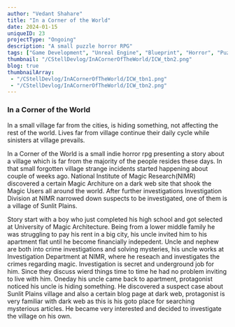 ```yaml
---
author: "Vedant Shahare"
title: "In a Corner of the World"
date: 2024-01-15
uniqueID: 23
projectType: "Ongoing"
description: "A small puzzle horror RPG"
tags: ["Game Development", "Unreal Engine", "Blueprint", "Horror", "Puzzle", "Story", "RPG", "Game", "Pixel Art", "3D"]
thumbnail: "/CStellDevlog/InACornerOfTheWorld/ICW_tbn2.png"
blog: true
thumbnailArray:
 - "/CStellDevlog/InACornerOfTheWorld/ICW_tbn1.png"
 - "/CStellDevlog/InACornerOfTheWorld/ICW_tbn2.png"
---
```


### In a Corner of the World

In a small village far from the cities, is hiding something, not affecting the rest of the world. Lives far from village continue their daily cycle while sinisters at village prevails.

In a Corner of the World is a small indie horror rpg presenting a story about a village which is far from the majority of the people resides these days. In that small forgotten village strange incidents started happening about couple of weeks ago. National Institute of Magic Research(NIMR) discovered a certain Magic Architure on a dark web site that shook the Magic Users all around the world. After further investigations Investigation Division at NIMR narrowed down suspects to be investigated, one of them is a village of Sunlit Plains.

Story start with a boy who just completed his high school and got selected at University of Magic Architecture. Being from a lower middle family he was struggling to pay his rent in a big city, his uncle invited him to his apartment flat until he become financially indepedent. Uncle and nephew are both into crime investigations and solving mysteries, his uncle works at Investigation Department at NIMR, where he reseach and investigates the crimes regarding magic. Investigation is secret and underground job for him. Since they discuss wierd things time to time he had no problem inviting to live with him.
Oneday his uncle came back to apartment, protagonist noticed his uncle is hiding something. He discovered a suspect case about Sunlit Plains village and also a certain blog page at dark web, protagonist is very familiar with dark web as this is his goto place for searching mysterious articles. He became very interested and decided to investigate the village on his own.